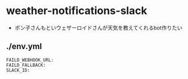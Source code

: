 # weather-notifications-slack
  - ポン子さんもといウェザーロイドさんが天気を教えてくれるbot作りたい

## ./env.yml
```
FAILD_WEBHOOK_URL:
FAILD_FALLBACK:
SLACK_ID:
```